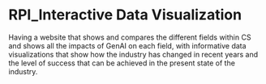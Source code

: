 # RPI_Interactive Data Visualization

Having a website that shows and compares the different fields within CS and shows all the impacts of GenAI on each field, with informative data visualizations that show how the industry has changed in recent years and the level of success that can be achieved in the present state of the industry.
